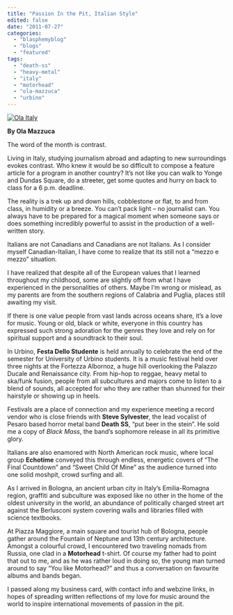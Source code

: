 ```yaml
---
title: "Passion In the Pit, Italian Style"
edited: false
date: "2011-07-27"
categories:
  - "blasphemyblog"
  - "blogs"
  - "featured"
tags:
  - "death-ss"
  - "heavy-metal"
  - "italy"
  - "motorhead"
  - "ola-mazzuca"
  - "urbino"
---
```


[![](http://www.hellbound.ca/wp-content/uploads/2011/07/Ola-Italy-590x393.jpg "Ola Italy")](http://www.hellbound.ca/wp-content/uploads/2011/07/Ola-Italy.jpeg)

**By Ola Mazzuca**

The word of the month is contrast.

Living in Italy, studying journalism abroad and adapting to new surroundings evokes contrast. Who knew it would be so difficult to compose a feature article for a program in another country? It’s not like you can walk to Yonge and Dundas Square, do a streeter, get some quotes and hurry on back to class for a 6 p.m. deadline.

The reality is a trek up and down hills, cobblestone or flat, to and from class, in humidity or a breeze. You can’t pack light – no journalist can. You always have to be prepared for a magical moment when someone says or does something incredibly powerful to assist in the production of a well-written story.

Italians are not Canadians and Canadians are not Italians. As I consider myself Canadian-Italian, I have come to realize that its still not a “mezzo e mezzo” situation.

I have realized that despite all of the European values that I learned throughout my childhood, some are slightly off from what I have experienced in the personalities of others. Maybe I’m wrong or mislead, as my parents are from the southern regions of Calabria and Puglia, places still awaiting my visit.

If there is one value people from vast lands across oceans share, it’s a love for music. Young or old, black or white, everyone in this country has expressed such strong adoration for the genres they love and rely on for spiritual support and a soundtrack to their soul.

In Urbino, **Festa Dello Studente** is held annually to celebrate the end of the semester for University of Urbino students. It is a music festival held over three nights at the Fortezza Albornoz, a huge hill overlooking the Palazzo Ducale and Renaissance city. From hip-hop to reggae, heavy metal to ska/funk fusion, people from all subcultures and majors come to listen to a blend of sounds, all accepted for who they are rather than shunned for their hairstyle or showing up in heels.

Festivals are a place of connection and my experience meeting a record vendor who is close friends with **Steve Sylvester**, the lead vocalist of Pesaro based horror metal band **Death SS**, “put beer in the stein”. He sold me a copy of _Black Mass_, the band’s sophomore release in all its primitive glory.

Italians are also enamored with North American rock music, where local group **Echotime** conveyed this through endless, energetic covers of “The Final Countdown” and “Sweet Child Of Mine” as the audience turned into one solid moshpit, crowd surfing and all.

As I arrived in Bologna, an ancient urban city in Italy’s Emilia-Romagna region, graffiti and subculture was exposed like no other in the home of the oldest university in the world, an abundance of politically charged street art against the Berlusconi system covering walls and libraries filled with science textbooks.

At Piazza Maggiore, a main square and tourist hub of Bologna, people gather around the Fountain of Neptune and 13th century architecture. Amongst a colourful crowd, I encountered two traveling nomads from Russia, one clad in a **Motorhead** t-shirt. Of course my father had to point that out to me, and as he was rather loud in doing so, the young man turned around to say “You like Motorhead?” and thus a conversation on favourite albums and bands began.

I passed along my business card, with contact info and webzine links, in hopes of spreading written reflections of my love for music around the world to inspire international movements of passion in the pit.
